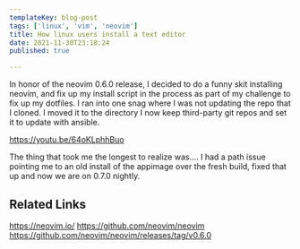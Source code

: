 ```yaml
---
templateKey: blog-post
tags: ['linux', 'vim', 'neovim']
title: How linux users install a text editor
date: 2021-11-30T23:18:24
published: true

---
```



In honor of the neovim 0.6.0 release, I decided to do a funny skit installing
neovim, and fix up my install script in the process as part of my challenge to
fix up my dotfiles.  I ran into one snag where I was not updating the repo that
I cloned.  I moved it to the directory I now keep third-party git repos and set
it to update with ansible.

https://youtu.be/64oKLphhBuo

The thing that took me the longest to realize was.... I had a path issue
pointing me to an old install of the appimage over the fresh build,  fixed that
up and now we are on 0.7.0 nightly.


## Related Links

https://neovim.io/
https://github.com/neovim/neovim
https://github.com/neovim/neovim/releases/tag/v0.6.0
